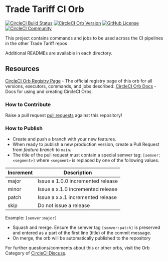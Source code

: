 # Trade Tariff CI Orb

[![CircleCI Build Status](https://circleci.com/gh/trade-tariff/trade-tariff-ci-orb.svg?style=shield "CircleCI Build Status")](https://circleci.com/gh/trade-tariff/trade-tariff-ci-orb) [![CircleCI Orb Version](https://badges.circleci.com/orbs/trade-tariff/trade-tariff-ci-orb.svg)](https://circleci.com/orbs/registry/orb/trade-tariff/trade-tariff-ci-orb) [![GitHub License](https://img.shields.io/badge/license-MIT-lightgrey.svg)](https://raw.githubusercontent.com/trade-tariff/trade-tariff-ci-orb/master/LICENSE) [![CircleCI Community](https://img.shields.io/badge/community-CircleCI%20Discuss-343434.svg)](https://discuss.circleci.com/c/ecosystem/orbs)

This project contains commands and jobs to be used across the CI pipelines in the other Trade Tariff repos

Additional READMEs are available in each directory.


## Resources

[CircleCI Orb Registry Page](https://circleci.com/orbs/registry/orb/trade-tariff/trade-tariff-ci-orb) - The official registry page of this orb for all versions, executors, commands, and jobs described.
[CircleCI Orb Docs](https://circleci.com/docs/2.0/orb-intro/#section=configuration) - Docs for using and creating CircleCI Orbs.

### How to Contribute

Raise a pull request [pull requests](https://github.com/trade-tariff/trade-tariff-ci-orb/pulls) against this repository!

### How to Publish
* Create and push a branch with your new features.
* When ready to publish a new production version, create a Pull Request from _feature branch_ to `main`.
* The title of the pull request must contain a special semver tag: `[semver:<segment>]` where `<segment>` is replaced by one of the following values.

| Increment | Description|
| ----------| -----------|
| major     | Issue a 1.0.0 incremented release|
| minor     | Issue a x.1.0 incremented release|
| patch     | Issue a x.x.1 incremented release|
| skip      | Do not issue a release|

Example: `[semver:major]`

* Squash and merge. Ensure the semver tag `[semver:patch]` is preserved and entered as a part of the first line (title) of the commit message.
* On merge, the orb will be automatically published to the repository

For further questions/comments about this or other orbs, visit the Orb Category of [CircleCI Discuss](https://discuss.circleci.com/c/orbs).

